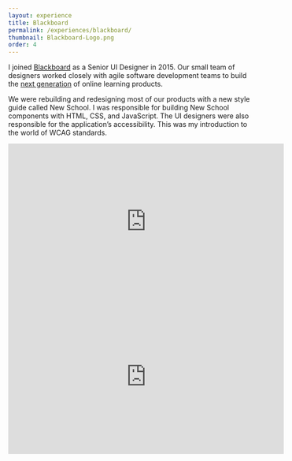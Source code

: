 ```yaml
---
layout: experience
title: Blackboard
permalink: /experiences/blackboard/
thumbnail: Blackboard-Logo.png
order: 4
---
```


I joined [Blackboard](https://blackboard.com) as a Senior UI Designer in 2015. Our small team of designers worked closely with agile software development teams to build the [next generation](https://help.blackboard.com/Learn/Instructor/Getting_Started/What_Is_Ultra) of online learning products. 

We were rebuilding and redesigning most of our products with a new style guide called New School. I was responsible for building New School components with HTML, CSS, and JavaScript. The UI designers were also responsible for the application’s accessibility. This was my introduction to the world of WCAG standards.

<div class="iframe__container">
  <iframe width="560" height="315" src="https://www.youtube.com/embed/dm0MGnG64_E" frameborder="0" allow="accelerometer; autoplay; clipboard-write; encrypted-media; gyroscope; picture-in-picture" allowfullscreen></iframe>
</div>

<div class="iframe__container">
  <iframe width="560" height="315" src="https://www.youtube.com/embed/QdaiobIyUhI" frameborder="0" allow="accelerometer; autoplay; clipboard-write; encrypted-media; gyroscope; picture-in-picture" allowfullscreen></iframe>
</div>


